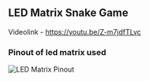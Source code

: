 ## LED Matrix Snake Game
Videolink - https://youtu.be/Z-m7jdfTLvc
### Pinout of led matrix used
![LED Matrix Pinout](https://github.com/khanasif786/led_mat_snake/blob/main/images/led_matrix_pinout.jpg?raw=true)
